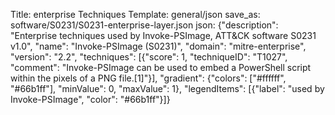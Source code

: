 Title: enterprise Techniques
Template: general/json
save_as: software/S0231/S0231-enterprise-layer.json
json: {"description": "Enterprise techniques used by Invoke-PSImage, ATT&CK software S0231 v1.0", "name": "Invoke-PSImage (S0231)", "domain": "mitre-enterprise", "version": "2.2", "techniques": [{"score": 1, "techniqueID": "T1027", "comment": "Invoke-PSImage can be used to embed a PowerShell script within the pixels of a PNG file.[1]"}], "gradient": {"colors": ["#ffffff", "#66b1ff"], "minValue": 0, "maxValue": 1}, "legendItems": [{"label": "used by Invoke-PSImage", "color": "#66b1ff"}]}
